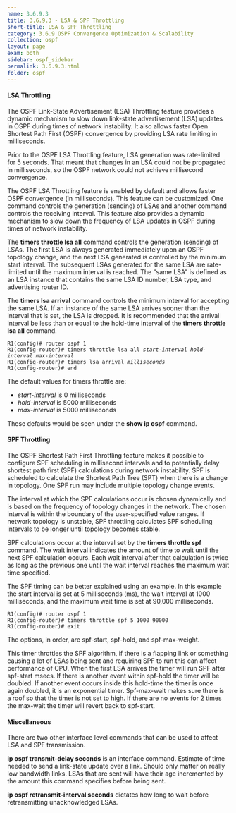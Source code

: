 ```yaml
---
name: 3.6.9.3
title: 3.6.9.3 - LSA & SPF Throttling
short-title: LSA & SPF Throttling
category: 3.6.9 OSPF Convergence Optimization & Scalability
collection: ospf
layout: page
exam: both
sidebar: ospf_sidebar
permalink: 3.6.9.3.html
folder: ospf
---
```

#### LSA Throttling
The OSPF Link-State Advertisement (LSA) Throttling feature provides a dynamic mechanism to slow down link-state advertisement (LSA) updates in OSPF during times of network instability. It also allows faster Open Shortest Path First (OSPF) convergence by providing LSA rate limiting in milliseconds.

Prior to the OSPF LSA Throttling feature, LSA generation was rate-limited for 5 seconds. That meant that changes in an LSA could not be propagated in milliseconds, so the OSPF network could not achieve millisecond convergence.

The OSPF LSA Throttling feature is enabled by default and allows faster OSPF convergence (in milliseconds). This feature can be customized. One command controls the generation (sending) of LSAs and another command controls the receiving interval. This feature also provides a dynamic mechanism to slow down the frequency of LSA updates in OSPF during times of network instability.

The **timers throttle lsa all** command controls the generation (sending) of LSAs. The first LSA is always generated immediately upon an OSPF topology change, and the next LSA generated is controlled by the minimum start interval. The subsequent LSAs generated for the same LSA are rate-limited until the maximum interval is reached. The "same LSA" is defined as an LSA instance that contains the same LSA ID number, LSA type, and advertising router ID.

The **timers lsa arrival** command controls the minimum interval for accepting the same LSA. If an instance of the same LSA arrives sooner than the interval that is set, the LSA is dropped. It is recommended that the arrival interval be less than or equal to the hold-time interval of the **timers throttle lsa all** command.

<pre><code>R1(config)# router ospf 1
R1(config-router)# timers throttle lsa all <i>start-interval hold-interval max-interval</i>
R1(config-router)# timers lsa arrival <i>milliseconds</i>
R1(config-router)# end
</code></pre>

The default values for timers throttle are:
- *start-interval* is 0 milliseconds
- *hold-interval* is 5000 milliseconds
- *max-interval* is 5000 milliseconds

These defaults would be seen under the **show ip ospf** command.

#### SPF Throttling
The OSPF Shortest Path First Throttling feature makes it possible to configure SPF scheduling in millisecond intervals and to potentially delay shortest path first (SPF) calculations during network instability. SPF is scheduled to calculate the Shortest Path Tree (SPT) when there is a change in topology. One SPF run may include multiple topology change events.

The interval at which the SPF calculations occur is chosen dynamically and is based on the frequency of topology changes in the network. The chosen interval is within the boundary of the user-specified value ranges. If network topology is unstable, SPF throttling calculates SPF scheduling intervals to be longer until topology becomes stable.

SPF calculations occur at the interval set by the **timers throttle spf** command. The wait interval indicates the amount of time to wait until the next SPF calculation occurs. Each wait interval after that calculation is twice as long as the previous one until the wait interval reaches the maximum wait time specified.

The SPF timing can be better explained using an example. In this example the start interval is set at 5 milliseconds (ms), the wait interval at 1000 milliseconds, and the maximum wait time is set at 90,000 milliseconds.
```
R1(config)# router ospf 1
R1(config-router)# timers throttle spf 5 1000 90000
R1(config-router)# exit
```
The options, in order, are spf-start, spf-hold, and spf-max-weight.

This timer throttles the SPF algorithm, if there is a flapping link or something causing a lot of LSAs being sent and requiring SPF to run this can affect performance of CPU. When the first LSA arrives the timer will run SPF after spf-start msecs. If there is another event within spf-hold the timer will be doubled. If another event occurs inside this hold-time the timer is once again doubled, it is an exponential timer. Spf-max-wait makes sure there is a roof so that the timer is not set to high. If there are no events for 2 times the max-wait the timer will revert back to spf-start.

#### Miscellaneous
There are two other interface level commands that can be used to affect LSA and SPF transmission.

**ip ospf transmit-delay seconds** is an interface command. Estimate of time needed to send a link-state update over a link. Should only matter on really low bandwidth links. LSAs that are sent will have their age incremented by the amount this command specifies before being sent.

**ip ospf retransmit-interval seconds** dictates how long to wait before retransmitting unacknowledged LSAs.
